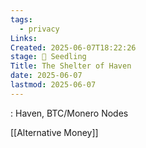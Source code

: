 ```yaml
---
tags:
  - privacy
Links: 
Created: 2025-06-07T18:22:26
stage: 🌱 Seedling
Title: The Shelter of Haven
date: 2025-06-07
lastmod: 2025-06-07
---
```

: Haven, BTC/Monero Nodes

[[Alternative Money]]
